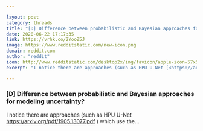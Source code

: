 ```yaml
---

layout: post
category: threads
title: "[D] Difference between probabilistic and Bayesian approaches for modeling uncertainty?"
date: 2020-06-22 17:17:35
link: https://vrhk.co/2YooZ5J
image: https://www.redditstatic.com/new-icon.png
domain: reddit.com
author: "reddit"
icon: http://www.redditstatic.com/desktop2x/img/favicon/apple-icon-57x57.png
excerpt: "I notice there are approaches (such as HPU U-Net [<https://arxiv.org/pdf/1905.13077.pdf>](<https://arxiv.org/pdf/1905.13077.pdf>) ) which use the..."

---
```


### [D] Difference between probabilistic and Bayesian approaches for modeling uncertainty?

I notice there are approaches (such as HPU U-Net [<https://arxiv.org/pdf/1905.13077.pdf>](<https://arxiv.org/pdf/1905.13077.pdf>) ) which use the...